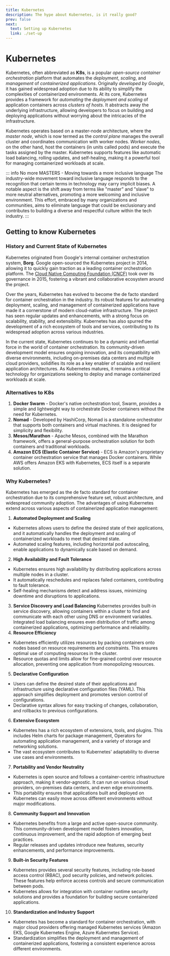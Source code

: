 ```yaml
---
title: Kubernetes
description: The hype about Kubernetes, is it really good? 
prev: false
next:
  text: Setting up Kubernetes
  link: ./set-up
---
```

# Kubernetes

Kubernetes, often abbreviated as **K8s**, is a popular *open-source* *container orchestration* platform that automates the *deployment*, *scaling*, and *management* of *containerized applications*. Originally *developed by Google*, it has gained widespread adoption due to its ability to simplify the complexities of containerized environments. At its core, Kubernetes provides a framework for *automating* the *deployment and scaling* of application containers across *clusters of hosts*. It abstracts away the underlying infrastructure, allowing developers to focus on building and deploying applications without worrying about the intricacies of the infrastructure.

Kubernetes operates based on a master-node architecture, where the *master node*, which is now termed as the *control plane* manages the overall cluster and coordinates communication with worker nodes. *Worker nodes*, on the other hand, host the containers (in units called pods) and execute the tasks assigned by the master. Kubernetes supports features like automatic load balancing, rolling updates, and self-healing, making it a powerful tool for managing containerized workloads at scale.

::: info No more MASTERS - Moving towards a more inclusive language
The industry-wide movement toward inclusive language responds to the recognition that certain terms in technology may carry implicit biases. A notable aspect is the shift away from terms like "master" and "slave" to more neutral alternatives, promoting a more welcoming and inclusive environment. This effort, embraced by many organizations and communities, aims to eliminate language that could be exclusionary and contributes to building a diverse and respectful culture within the tech industry.
:::

## Getting to know Kubernetes

### History and Current State of Kubernetes

Kubernetes originated from Google's internal container orchestration system, **Borg**. Google open-sourced the Kubernetes project in 2014, allowing it to quickly gain traction as a leading container orchestration platform. The [Cloud Native Computing Foundation (CNCF)](https://www.cncf.io) took over its governance in 2015, fostering a vibrant and collaborative ecosystem around the project.

Over the years, Kubernetes has evolved to become the de facto standard for container orchestration in the industry. Its robust features for automating deployment, scaling, and management of containerized applications have made it a cornerstone of modern cloud-native infrastructure. The project has seen regular updates and enhancements, with a strong focus on scalability, stability, and extensibility. Kubernetes has also spurred the development of a rich ecosystem of tools and services, contributing to its widespread adoption across various industries.

In the current state, Kubernetes continues to be a dynamic and influential force in the world of container orchestration. Its community-driven development model ensures ongoing innovation, and its compatibility with diverse environments, including on-premises data centers and multiple cloud providers, solidifies its role as a key enabler of scalable and resilient application architectures. As Kubernetes matures, it remains a critical technology for organizations seeking to deploy and manage containerized workloads at scale.

### Alternatives to K8s
1. **Docker Swarm** - Docker's native orchestration tool, Swarm, provides a simple and lightweight way to orchestrate Docker containers without the need for Kubernetes.
2. **Nomad** - Developed by HashiCorp, Nomad is a standalone orchestrator that supports both containers and virtual machines. It is designed for simplicity and flexibility.
3. **Mesos/Marathon** - Apache Mesos, combined with the Marathon framework, offers a general-purpose orchestration solution for both containers and traditional workloads. 
4. **Amazon ECS (Elastic Container Service)** - ECS is Amazon's proprietary container orchestration service that manages Docker containers. While AWS offers Amazon EKS with Kubernetes, ECS itself is a separate solution.

### Why Kubernetes?
Kubernetes has emerged as the de facto standard for container orchestration due to its comprehensive feature set, robust architecture, and widespread community adoption. The advantages of using Kubernetes extend across various aspects of containerized application management:

1. **Automated Deployment and Scaling**
  - Kubernetes allows users to define the desired state of their applications, and it automatically handles the deployment and scaling of containerized workloads to meet that desired state.
  - Automated scaling features, including horizontal pod autoscaling, enable applications to dynamically scale based on demand.
2. **High Availability and Fault Tolerance**
  - Kubernetes ensures high availability by distributing applications across multiple nodes in a cluster.
  - It automatically reschedules and replaces failed containers, contributing to fault tolerance.
  - Self-healing mechanisms detect and address issues, minimizing downtime and disruptions to applications.
3. **Service Discovery and Load Balancing**
Kubernetes provides built-in service discovery, allowing containers within a cluster to find and communicate with each other using DNS or environment variables.
Integrated load balancing ensures even distribution of traffic among containerized applications, optimizing performance and reliability.
4. **Resource Efficiency**
  - Kubernetes efficiently utilizes resources by packing containers onto nodes based on resource requirements and constraints. This ensures optimal use of computing resources in the cluster.
  - Resource quotas and limits allow for fine-grained control over resource allocation, preventing one application from monopolizing resources.
5. **Declarative Configuration**
  - Users can define the desired state of their applications and infrastructure using declarative configuration files (YAML). This approach simplifies deployment and promotes version control of configurations.
  - Declarative syntax allows for easy tracking of changes, collaboration, and rollbacks to previous configurations.
6. **Extensive Ecosystem**
  - Kubernetes has a rich ecosystem of extensions, tools, and plugins. This includes Helm charts for package management, Operators for automating application management, and a variety of storage and networking solutions.
  - The vast ecosystem contributes to Kubernetes' adaptability to diverse use cases and environments.
7. **Portability and Vendor Neutrality**
  - Kubernetes is open source and follows a container-centric infrastructure approach, making it vendor-agnostic. It can run on various cloud providers, on-premises data centers, and even edge environments.
  - This portability ensures that applications built and deployed on Kubernetes can easily move across different environments without major modifications.
8. **Community Support and Innovation**
  - Kubernetes benefits from a large and active open-source community. This community-driven development model fosters innovation, continuous improvement, and the rapid adoption of emerging best practices.
  - Regular releases and updates introduce new features, security enhancements, and performance improvements.
9. **Built-in Security Features**
  - Kubernetes provides several security features, including role-based access control (RBAC), pod security policies, and network policies. These features help enforce access controls and secure communication between pods.
  - Kubernetes allows for integration with container runtime security solutions and provides a foundation for building secure containerized applications.
10. **Standardization and Industry Support**
  - Kubernetes has become a standard for container orchestration, with major cloud providers offering managed Kubernetes services (Amazon EKS, Google Kubernetes Engine, Azure Kubernetes Service).
  - Standardization simplifies the deployment and management of containerized applications, fostering a consistent experience across different environments.

